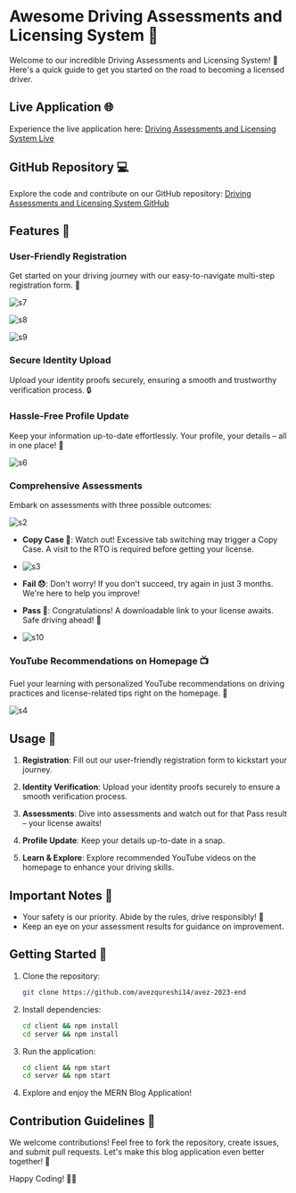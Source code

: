 # Awesome Driving Assessments and Licensing System 🚗

Welcome to our incredible Driving Assessments and Licensing System! 🌟 Here's a quick guide to get you started on the road to becoming a licensed driver.

## Live Application 🌐
Experience the live application here: [Driving Assessments and Licensing System Live](https://avez-driving-assessment-licensing-sys.netlify.app/)

## GitHub Repository 💻
Explore the code and contribute on our GitHub repository: [Driving Assessments and Licensing System GitHub](https://github.com/avezqureshi14/driving-assessment-licensing-system)

## Features 🚀

### User-Friendly Registration
Get started on your driving journey with our easy-to-navigate multi-step registration form. 📝

![s7](https://github.com/avezqureshi14/driving-assessment-licensing-system/assets/95353195/e5b02d50-382c-4c0f-9612-ec7f3dbead71)

![s8](https://github.com/avezqureshi14/driving-assessment-licensing-system/assets/95353195/45504595-954c-4a4f-b3a8-899b19853140)

![s9](https://github.com/avezqureshi14/driving-assessment-licensing-system/assets/95353195/12a7e569-f799-42fe-9edc-25645e240e99)

### Secure Identity Upload
Upload your identity proofs securely, ensuring a smooth and trustworthy verification process. 🔒

### Hassle-Free Profile Update
Keep your information up-to-date effortlessly. Your profile, your details – all in one place! 🔄

![s6](https://github.com/avezqureshi14/driving-assessment-licensing-system/assets/95353195/3a7f4afd-0941-4940-b228-8367d442ccca)

### Comprehensive Assessments
Embark on assessments with three possible outcomes:

![s2](https://github.com/avezqureshi14/driving-assessment-licensing-system/assets/95353195/553423cf-0026-4fb0-bde3-b0f89320143d)


- **Copy Case 🚨**: Watch out! Excessive tab switching may trigger a Copy Case. A visit to the RTO is required before getting your license.

- ![s3](https://github.com/avezqureshi14/driving-assessment-licensing-system/assets/95353195/a32bddd3-b8c2-4ce2-968c-1336ef01a7ca)

- **Fail 😞**: Don't worry! If you don't succeed, try again in just 3 months. We're here to help you improve!
  
- **Pass 🎉**: Congratulations! A downloadable link to your license awaits. Safe driving ahead! 🚀

- ![s10](https://github.com/avezqureshi14/driving-assessment-licensing-system/assets/95353195/24048f03-af2b-436d-81e4-ee88ca486f6c)


### YouTube Recommendations on Homepage 📺
Fuel your learning with personalized YouTube recommendations on driving practices and license-related tips right on the homepage. 🚦

![s4](https://github.com/avezqureshi14/driving-assessment-licensing-system/assets/95353195/f0b8b9aa-66f4-4209-b5bc-f57f7ebcd650)

## Usage 🏁

1. **Registration**: Fill out our user-friendly registration form to kickstart your journey.

2. **Identity Verification**: Upload your identity proofs securely to ensure a smooth verification process.

3. **Assessments**: Dive into assessments and watch out for that Pass result – your license awaits!

4. **Profile Update**: Keep your details up-to-date in a snap.

5. **Learn & Explore**: Explore recommended YouTube videos on the homepage to enhance your driving skills.

## Important Notes 📌

- Your safety is our priority. Abide by the rules, drive responsibly! 🛑
- Keep an eye on your assessment results for guidance on improvement.

## Getting Started 🚀

1. Clone the repository:
   ```bash
   git clone https://github.com/avezqureshi14/avez-2023-end
   ```

2. Install dependencies:
   ```bash
   cd client && npm install
   cd server && npm install
   ```

3. Run the application:
   ```bash
   cd client && npm start
   cd server && npm start
   ```

4. Explore and enjoy the MERN Blog Application!

## Contribution Guidelines 🤝

We welcome contributions! Feel free to fork the repository, create issues, and submit pull requests. Let's make this blog application even better together! 🌟

Happy Coding! 🚀📝

